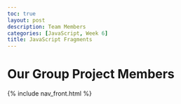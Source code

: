 ```yaml
---
toc: true
layout: post
description: Team Members
categories: [JavaScript, Week 6]
title: JavaScript Fragments
---
```


# Our Group Project Members


 {% include nav_front.html %}
